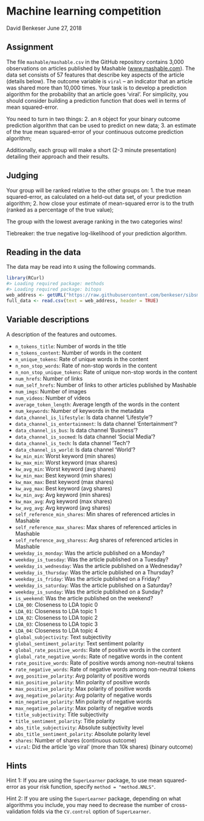 Machine learning competition
================
David Benkeser
June 27, 2018

<!-- README.md is generated from README.Rmd. Please edit that file -->

## Assignment

The file `mashable/mashable.csv` in the GitHub repository contains 3,000
observations on articles published by Mashable (www.mashable.com). The
data set consists of 57 features that describe key aspects of the
article (details below). The outcome variable is `viral` – an indicator
that an article was shared more than 10,000 times. Your task is to
develop a prediction algorithm for the probability that an article goes
‘viral’. For simplicity, you should consider building a prediction
function that does well in terms of mean squared-error.

You need to turn in two things: 2. an `R` object for your binary outcome
prediction algorithm that can be used to predict on new data; 3. an
estimate of the true mean squared-error of your continuous outcome
prediction algorithm;

Additionally, each group will make a short (2-3 minute presentation)
detailing their approach and their results.

## Judging

Your group will be ranked relative to the other groups on: 1. the true
mean squared-error, as calculated on a held-out data set, of your
prediction algorithm; 2. how close your estimate of mean-squared error
is to the truth (ranked as a percentage of the true value);

The group with the lowest average ranking in the two categories wins\!

Tiebreaker: the true negative log-likelihood of your prediction
algorithm.

## Reading in the data

The data may be read into `R` using the following commands.

``` r
library(RCurl)
#> Loading required package: methods
#> Loading required package: bitops
web_address <- getURL("https://raw.githubusercontent.com/benkeser/sibsml/master/mashable/mashable.csv")
full_data <- read.csv(text = web_address, header = TRUE)
```

## Variable descriptions

A description of the features and outcomes.

  - `n_tokens_title`: Number of words in the title
  - `n_tokens_content`: Number of words in the content
  - `n_unique_tokens`: Rate of unique words in the content
  - `n_non_stop_words`: Rate of non-stop words in the content
  - `n_non_stop_unique_tokens`: Rate of unique non-stop words in the
    content
  - `num_hrefs`: Number of links
  - `num_self_hrefs`: Number of links to other articles published by
    Mashable
  - `num_imgs`: Number of images
  - `num_videos`: Number of videos
  - `average_token_length`: Average length of the words in the content
  - `num_keywords`: Number of keywords in the metadata
  - `data_channel_is_lifestyle`: Is data channel ‘Lifestyle’?
  - `data_channel_is_entertainment`: Is data channel ‘Entertainment’?
  - `data_channel_is_bus`: Is data channel ‘Business’?
  - `data_channel_is_socmed`: Is data channel ‘Social Media’?
  - `data_channel_is_tech`: Is data channel ‘Tech’?
  - `data_channel_is_world`: Is data channel ‘World’?
  - `kw_min_min`: Worst keyword (min shares)
  - `kw_max_min`: Worst keyword (max shares)
  - `kw_avg_min`: Worst keyword (avg shares)
  - `kw_min_max`: Best keyword (min shares)
  - `kw_max_max`: Best keyword (max shares)
  - `kw_avg_max`: Best keyword (avg shares)
  - `kw_min_avg`: Avg keyword (min shares)
  - `kw_max_avg`: Avg keyword (max shares)
  - `kw_avg_avg`: Avg keyword (avg shares)
  - `self_reference_min_shares`: Min shares of referenced articles in
    Mashable
  - `self_reference_max_shares`: Max shares of referenced articles in
    Mashable
  - `self_reference_avg_sharess`: Avg shares of referenced articles in
    Mashable
  - `weekday_is_monday`: Was the article published on a Monday?
  - `weekday_is_tuesday`: Was the article published on a Tuesday?
  - `weekday_is_wednesday`: Was the article published on a Wednesday?
  - `weekday_is_thursday`: Was the article published on a Thursday?
  - `weekday_is_friday`: Was the article published on a Friday?
  - `weekday_is_saturday`: Was the article published on a Saturday?
  - `weekday_is_sunday`: Was the article published on a Sunday?
  - `is_weekend`: Was the article published on the weekend?
  - `LDA_00`: Closeness to LDA topic 0
  - `LDA_01`: Closeness to LDA topic 1
  - `LDA_02`: Closeness to LDA topic 2
  - `LDA_03`: Closeness to LDA topic 3
  - `LDA_04`: Closeness to LDA topic 4
  - `global_subjectivity`: Text subjectivity
  - `global_sentiment_polarity`: Text sentiment polarity
  - `global_rate_positive_words`: Rate of positive words in the content
  - `global_rate_negative_words`: Rate of negative words in the content
  - `rate_positive_words`: Rate of positive words among non-neutral
    tokens
  - `rate_negative_words`: Rate of negative words among non-neutral
    tokens
  - `avg_positive_polarity`: Avg polarity of positive words
  - `min_positive_polarity`: Min polarity of positive words
  - `max_positive_polarity`: Max polarity of positive words
  - `avg_negative_polarity`: Avg polarity of negative words
  - `min_negative_polarity`: Min polarity of negative words
  - `max_negative_polarity`: Max polarity of negative words
  - `title_subjectivity`: Title subjectivity
  - `title_sentiment_polarity`: Title polarity
  - `abs_title_subjectivity`: Absolute subjectivity level
  - `abs_title_sentiment_polarity`: Absolute polarity level
  - `shares`: Number of shares (continuous outcome)
  - `viral`: Did the article ‘go viral’ (more than 10k shares) (binary
    outcome)

## Hints

Hint 1: If you are using the `SuperLearner` package, to use mean
squared-error as your risk function, specify `method = "method.NNLS"`.

Hint 2: If you are using the `SuperLearner` package, depending on what
algorithms you include, you may need to decrease the number of
cross-validation folds via the `CV.control` option of `SuperLearner`.
